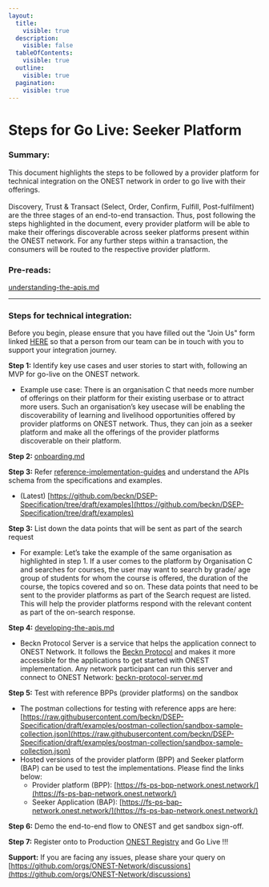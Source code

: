 ```yaml
---
layout:
  title:
    visible: true
  description:
    visible: false
  tableOfContents:
    visible: true
  outline:
    visible: true
  pagination:
    visible: true
---
```


# Steps for Go Live: Seeker Platform

### **Summary:**

This document highlights the steps to be followed by a provider platform for technical integration on the ONEST network in order to go live with their offerings. \
\
Discovery, Trust & Transact (Select, Order, Confirm, Fulfill, Post-fulfilment) are the three stages of an end-to-end transaction. Thus, post following the steps highlighted in the document, every provider platform will be able to make their offerings discoverable across seeker platforms present within the ONEST network. For any further steps within a transaction, the consumers will be routed to the respective provider platform.

### **Pre-reads:**

[understanding-the-apis.md](understanding-the-apis.md "mention")

***

### **Steps for technical integration:**

Before you begin, please ensure that you have filled out the "Join Us" form linked [HERE](https://onest.network/join-us) so that a person from our team can be in touch with you to support your integration journey.&#x20;

**Step 1:** Identify key use cases and user stories to start with, following an MVP for go-live on the ONEST network.

* Example use case: There is an organisation C that needs more number of offerings on their platform for their existing userbase or to attract more users. Such an organisation’s key usecase will be enabling the discoverability of learning and livelihood opportunities offered by provider platforms on ONEST network. Thus, they can join as a seeker platform and make all the offerings of the provider platforms discoverable on their platform.

**Step 2:** [onboarding.md](onboarding.md "mention")

**Step 3:** Refer [reference-implementation-guides](reference-implementation-guides/ "mention") and understand the APIs schema from the  specifications and examples.

* (Latest) [https://github.com/beckn/DSEP-Specification/tree/draft/examples](https://github.com/beckn/DSEP-Specification/tree/draft/examples)

**Step 3:** List down the data points that will be sent as part of the search request

* For example: Let’s take the example of the same organisation as highlighted in step 1. If a user comes to the platform by Organisation C and searches for courses, the user may want to search by grade/ age group of students for whom the course is offered, the duration of the course, the topics covered and so on. These data points that need to be sent to the provider platforms as part of the Search request are listed. This will help the provider platforms respond with the relevant content as part of the on-search response.

**Step 4:** [developing-the-apis.md](developing-the-apis.md "mention")

* Beckn Protocol Server is a service that helps the application connect to ONEST Network. It follows the [Beckn Protocol](https://beckn.network/protocol) and makes it more accessible for the applications to get started with ONEST implementation. Any network participant can run this server and connect to ONEST Network: [beckn-protocol-server.md](integration-of-open-source-adaptors/beckn-protocol-server.md "mention")

**Step 5:** Test with reference BPPs (provider platforms) on the sandbox

* The postman collections for testing with reference apps are here: [https://raw.githubusercontent.com/beckn/DSEP-Specification/draft/examples/postman-collection/sandbox-sample-collection.json](https://raw.githubusercontent.com/beckn/DSEP-Specification/draft/examples/postman-collection/sandbox-sample-collection.json)
* Hosted versions of the provider platform (BPP) and Seeker platform (BAP) can be used to test the implementations. Please find the links below:
  * Provider platform (BPP): [https://fs-ps-bpp-network.onest.network/](https://fs-ps-bap-network.onest.network/)
  * Seeker Application (BAP): [https://fs-ps-bap-network.onest.network/](https://fs-ps-bap-network.onest.network/)

**Step 6:** Demo the end-to-end flow to ONEST and get sandbox sign-off.

**Step 7:**  Register onto to Production [ONEST Registry](https://prod.onest.network/) and Go Live !!!

**Support:** If you are facing any issues, please share your query on [https://github.com/orgs/ONEST-Network/discussions](https://github.com/orgs/ONEST-Network/discussions)
